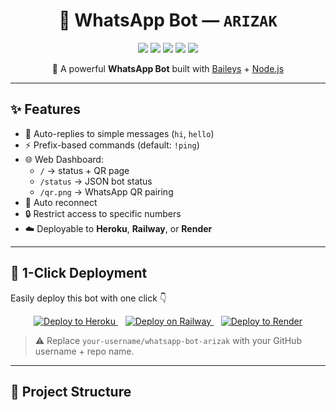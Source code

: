 <h1 align="center">🤖 WhatsApp Bot — <code>ARIZAK</code></h1>

<p align="center">
  <img src="https://img.shields.io/badge/WhatsApp-Bot-green?logo=whatsapp&style=for-the-badge" />
  <img src="https://img.shields.io/badge/Node.js-18+-green?logo=node.js&style=for-the-badge" />
  <img src="https://img.shields.io/badge/Express.js-Server-blue?logo=express&style=for-the-badge" />
  <img src="https://img.shields.io/badge/Baileys-API-orange?logo=javascript&style=for-the-badge" />
  <img src="https://img.shields.io/badge/License-MIT-purple?style=for-the-badge" />
</p>

<p align="center">
  💬 A powerful <b>WhatsApp Bot</b> built with <a href="https://github.com/WhiskeySockets/Baileys">Baileys</a> + <a href="https://nodejs.org/">Node.js</a>  
</p>

---

## ✨ Features
- 📩 Auto-replies to simple messages (`hi`, `hello`)  
- ⚡ Prefix-based commands (default: `!ping`)  
- 🌐 Web Dashboard:
  - `/` → status + QR page  
  - `/status` → JSON bot status  
  - `/qr.png` → WhatsApp QR pairing  
- 🔄 Auto reconnect  
- 🔒 Restrict access to specific numbers  
- ☁️ Deployable to **Heroku**, **Railway**, or **Render**  

---

## 🚀 1-Click Deployment

Easily deploy this bot with one click 👇

<p align="center">
  <a href="https://heroku.com/deploy?template=https://github.com/your-username/whatsapp-bot-arizak">
    <img src="https://www.herokucdn.com/deploy/button.svg" alt="Deploy to Heroku" />
  </a>
  &nbsp;&nbsp;
  <a href="https://railway.app/new/template?template=https://github.com/your-username/whatsapp-bot-arizak">
    <img src="https://railway.app/button.svg" alt="Deploy on Railway" />
  </a>
  &nbsp;&nbsp;
  <a href="https://render.com/deploy?repo=https://github.com/your-username/whatsapp-bot-arizak">
    <img src="https://render.com/images/deploy-to-render-button.svg" alt="Deploy to Render" />
  </a>
</p>

> ⚠️ Replace `your-username/whatsapp-bot-arizak` with your GitHub username + repo name.  

---

## 📂 Project Structure
